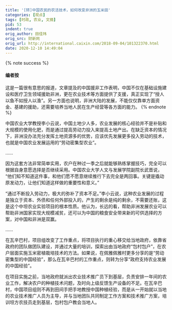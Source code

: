 ```yaml
---
title: '[转]中国农民的农活技术，如何改变非洲的玉米田'
categories: [观点]
tags: [时政, 农业, 文摘]
pid: 53
indent: true
orig_author: 田佳玮
orig_src: 财新网
orig_url: http://international.caixin.com/2018-09-04/101322370.html
date: 2020-12-10 14:49:04
---
```


{% note success %}
#### 编者按
这是一篇很有意思的报道，文章提及的中国援非工作表明，中国不仅在基础设施建设和医疗卫生领域援助非洲，更在农业技术等方面提供了支援，真正实现了“授人以鱼不如授人以渔”。另一方面也说明，非洲大陆的发展，不能仅仅靠单方面资金、基建的援助，还需要培养当地人民在生产经营等各方面的能力。
{% endnote %}
<!-- more -->

中国农业大学教授李小云说，中国土地少人多，农业发展的核心经验并不是补贴和大规模的使用化肥，而是通过提高劳动力投入来提高土地产出。在缺乏资本的情况下，非洲没办法充分发挥土地资源多的优势，应该优先发展更多投入劳动的技术，也就是中国农业发展运用的“劳动密集型农业”。

…… 

因为这套方法非常简单实用，农户在种过一季之后就能够熟练掌握技巧，完全可以根据自身意愿选择是否继续采用。中国农业大学人文与发展学院副院长武晋说， “他们知不知道这件事，和他们愿不愿意继续推行下去完全是两回事。关键是撬动原发动力，让他们知道这样做的重要性和意义。”

“通过不断投入劳动力，极大的弥补了资本不足。”李小云说，这种农业发展的过程是独立于资本、外债和任何外部投入的，产生的剩余是纯的剩余，不需要还账，这是这个中坦农业实验项目的根本性质。他认为，长远的看，帮助非洲发展农业可以帮助非洲国家实现大规模减贫，还可以为中国的粮食安全带来新的可供选择的方案，对中国和非洲是双赢。

……

在瓦辛巴村，项目组改变了工作重点，将项目执行的重心移交给当地政府，依靠省政府的团队做团队建设，并通过大量的培训，探索出由当地政府“包村包户”，在农户层面实施玉米密植栽培技术的方法。如果说，在佩雅佩雅村更多分享的是“劳动密集型的中国经验”，那么在瓦辛巴村的工作重点，则转为分享“政府支持农业发展的中国经验”。

在项目实施之前，当地政府就派出农业技术推广员下到基层，负责安排一年间的农业工作，解决农户的种植技术问题，及时向上级反馈生产设备的不足。在瓦辛巴村，中国项目组则不再到田间手把手地教授中国种植经验，而是从一开始就以当地的农业技术推广人员为主导，并与当地团队共同制定工作方案和技术推广方案，培训坦方农技员走到基层，包村包户教会当地人。